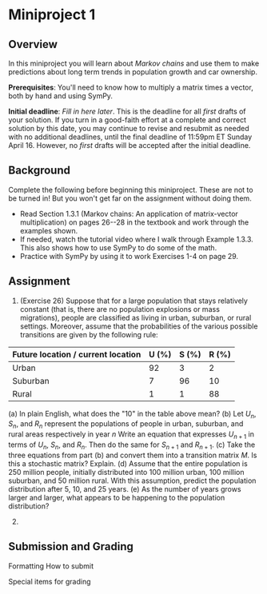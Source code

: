 # Miniproject 1

## Overview 

In this miniproject you will learn about *Markov chains* and use them to make predictions about long term trends in population growth and car ownership. 

**Prerequisites**: You'll need to know how to multiply a matrix times a vector, both by hand and using SymPy. 

**Initial deadline**: *Fill in here later*. This is the deadline for all *first* drafts of your solution. If you turn in a good-faith effort at a complete and correct solution by this date, you may continue to revise and resubmit as needed with no additional deadlines, until the final deadline of 11:59pm ET Sunday April 16. However, no *first* drafts will be accepted after the initial deadline. 

## Background

Complete the following before beginning this miniproject. These are not to be turned in! But you won't get far on the assignment without doing them. 

- Read Section 1.3.1 (Markov chains: An application of matrix-vector multiplication) on pages 26--28 in the textbook and work through the examples shown. 
- If needed, watch the tutorial video where I walk through Example 1.3.3. This also shows how to use SymPy to do some of the math. 
- Practice with SymPy by using it to work Exercises 1-4 on page 29. 

## Assignment 

1. (Exercise 26) Suppose that for a large population that stays relatively constant (that is, there are no population explosions or mass migrations), people are classified as living in urban, suburban, or rural settings. Moreover, assume that the probabilities of the various possible transitions are given by the following rule: 

| Future location / current location | U (%) | S (%) | R (%) |
| ---------------------------------- | ----- | ----- | ----- |
| Urban                              | 92    | 3     | 2     |
| Suburban                           | 7     | 96    | 10    |
| Rural                              | 1     | 1     | 88    |

   (a) In plain English, what does the "10" in the table above mean? 
   (b) Let $U_n$, $S_n$, and $R_n$ represent the populations of people in urban, suburban, and rural areas respectively in year $n$ Write an equation that expresses $U_{n+1}$ in terms of $U_n$, $S_n$, and $R_n$. Then do the same for $S_{n+1}$ and $R_{n+1}$. 
   (c) Take the three equations from part (b) and convert them into a transition matrix $M$. Is this a stochastic matrix? Explain. 
   (d) Assume that the entire population is 250 million people, initially distributed into 100 million urban, 100 million suburban, and 50 million rural. With this assumption, predict the population distribution after 5, 10, and 25 years. 
   (e) As the number of years grows larger and larger, what appears to be happening to the population distribution? 

2. 

## Submission and Grading

Formatting
How to submit

Special items for grading 
